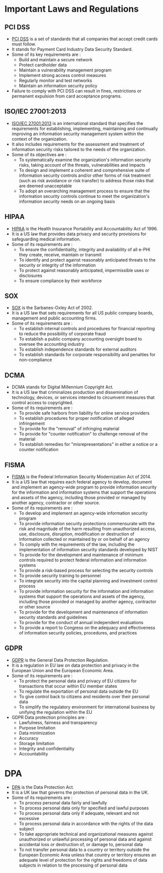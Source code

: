 # Important Laws and Regulations

## PCI DSS

- [PCI DSS](https://www.pcisecuritystandards.org/pci_security/) is a set of standards that all companies that accept credit cards must follow.
- It stands for Payment Card Industry Data Security Standard.
- Some of its key requirements are :
    - Build and maintain a secure network
    - Protect cardholder data
    - Maintain a vulnerability management program
    - Implement strong access control measures
    - Regularly monitor and test networks
    - Maintain an information security policy
- Failure to comply with PCI DSS can result in fines, restrictions or permanent expulsion from card acceptance programs.

## ISO/IEC 27001:2013

- [ISO/IEC 27001:2013](https://www.iso.org/standard/54534.html) is an international standard that specifies the requirements for establishing, implementing, maintaining and continually improving an information security management system within the context of the organization.
- It also includes requirements for the assessment and treatment of information security risks tailored to the needs of the organization.
- Some of its objectives are :
    - To systematically examine the organization's information security risks, taking account of the threats, vulnerabilities and impacts
    - To design and implement a coherent and comprehensive suite of information security controls and/or other forms of risk treatment (such as risk avoidance or risk transfer) to address those risks that are deemed unacceptable
    - To adopt an overarching management process to ensure that the information security controls continue to meet the organization's information security needs on an ongoing basis

## HIPAA

- [HIPAA](https://www.hhs.gov/hipaa/index.html) is the Health Insurance Portability and Accountability Act of 1996.
- It is a US law that provides data privacy and security provisions for safeguarding medical information.
- Some of its requirements are :
    - To ensure the confidentiality, integrity and availability of all e-PHI they create, receive, maintain or transmit
    - To identify and protect against reasonably anticipated threats to the security or integrity of the information
    - To protect against reasonably anticipated, impermissible uses or disclosures
    - To ensure compliance by their workforce

## SOX

- [SOX](https://www.soxlaw.com/) is the Sarbanes-Oxley Act of 2002.
- It is a US law that sets requirements for all US public company boards, management and public accounting firms.
- Some of its requirements are :
    - To establish internal controls and procedures for financial reporting to reduce the possibility of corporate fraud
    - To establish a public company accounting oversight board to oversee the accounting industry
    - To establish independence standards for external auditors
    - To establish standards for corporate responsibility and penalties for non-compliance


## DCMA

- DCMA stands for Digital Millennium Copyright Act.
- It is a US law that criminalizes production and dissemination of technology, devices, or services intended to circumvent measures that control access to copyrighted.
- Some of its requirements are :
    - To provide safe harbors from liability for online service providers
    - To establish procedures for proper notification of alleged infringement
    - To provide for the "removal" of infringing material
    - To provide for "counter notification" to challenge removal of the material
    - To establish remedies for "misrepresentations" in either a notice or a counter notification

## FISMA

- [FISMA](https://www.cisa.gov/federal-information-security-modernization-act) is the Federal Information Security Modernization Act of 2014.
- It is a US law that requires each federal agency to develop, document and implement an agency-wide program to provide information security for the information and information systems that support the operations and assets of the agency, including those provided or managed by another agency, contractor or other source.   
- Some of its requirements are :
    - To develop and implement an agency-wide information security program
    - To provide information security protections commensurate with the risk and magnitude of the harm resulting from unauthorized access, use, disclosure, disruption, modification or destruction of information collected or maintained by or on behalf of an agency
    - To comply with the requirements of the law, including the implementation of information security standards developed by NIST
    - To provide for the development and maintenance of minimum controls required to protect federal information and information systems
    - To provide a risk-based process for selecting the security controls
    - To provide security training to personnel
    - To integrate security into the capital planning and investment control process
    - To provide information security for the information and information systems that support the operations and assets of the agency, including those provided or managed by another agency, contractor or other source
    - To provide for the development and maintenance of information security standards and guidelines
    - To provide for the conduct of annual independent evaluations
    - To provide a report to Congress on the adequacy and effectiveness of information security policies, procedures, and practices

## GDPR

- [GDPR](https://gdpr.eu/) is the General Data Protection Regulation.
- It is a regulation in EU law on data protection and privacy in the European Union and the European Economic Area.
- Some of its requirements are :
    - To protect the personal data and privacy of EU citizens for transactions that occur within EU member states
    - To regulate the exportation of personal data outside the EU
    - To give control back to citizens and residents over their personal data
    - To simplify the regulatory environment for international business by unifying the regulation within the EU
- GDPR Data protection principles are :
    - Lawfulness, fairness and transparency
    - Purpose limitation
    - Data minimization
    - Accuracy
    - Storage limitation
    - Integrity and confidentiality
    - Accountability

# DPA

- [DPA](https://gdpr.eu/what-is-gdpr/) is the Data Protection Act.
- It is a UK law that governs the protection of personal data in the UK.
- Some of its requirements are :
    - To process personal data fairly and lawfully
    - To process personal data only for specified and lawful purposes
    - To process personal data only if adequate, relevant and not excessive
    - To process personal data in accordance with the rights of the data subject
    - To take appropriate technical and organizational measures against unauthorized or unlawful processing of personal data and against accidental loss or destruction of, or damage to, personal data
    - To not transfer personal data to a country or territory outside the European Economic Area unless that country or territory ensures an adequate level of protection for the rights and freedoms of data subjects in relation to the processing of personal data

